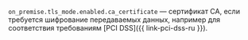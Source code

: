 `on_premise.tls_mode.enabled.ca_certificate` — сертификат CA, если требуется шифрование передаваемых данных, например для соответствия требованиям [PCI DSS]({{ link-pci-dss-ru }}).
